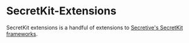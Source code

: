 # SecretKit-Extensions

SecretKit extensions is a handful of extensions to [Secretive's SecretKit frameworks](https://github.com/maxgoedjen/secretive).
